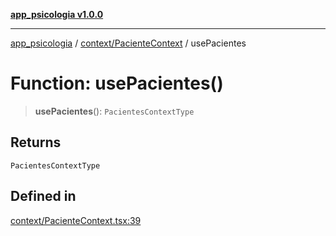 [**app_psicologia v1.0.0**](../../../README.md)

***

[app_psicologia](../../../modules.md) / [context/PacienteContext](../README.md) / usePacientes

# Function: usePacientes()

> **usePacientes**(): `PacientesContextType`

## Returns

`PacientesContextType`

## Defined in

[context/PacienteContext.tsx:39](https://github.com/XxtbmfxX/app_psicologia/blob/1b7e1a732f6dc51a16bb04e0db4a2462b477a368/context/PacienteContext.tsx#L39)
